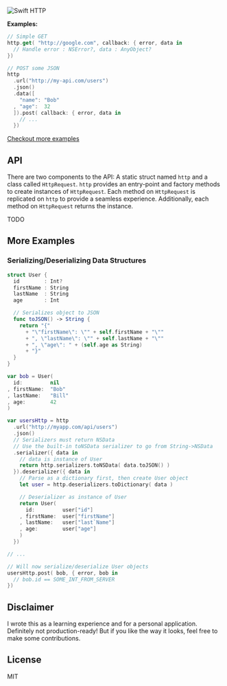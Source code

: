![Swift HTTP](http://storage.j0.hn/swift-http-logo.png)

__Examples:__

```swift
// Simple GET
http.get( "http://google.com", callback: { error, data in
  // Handle error : NSError?, data : AnyObject?
})

// POST some JSON
http
  .url("http://my-api.com/users")
  .json()
  .data([
    "name": "Bob"
  , "age":  32
  ]).post( callback: { error, data in
    // ...
  })
```

[Checkout more examples](#more-examples)

## API

There are two components to the API: A static struct named `http` and a class called `HttpRequest`. `http` provides an entry-point and factory methods to create instances of `HttpRequest`. Each method on `HttpRequest` is replicated on `http` to provide a seamless experience. Additionally, each method on `HttpRequest` returns the instance.

TODO

## More Examples

### Serializing/Deserializing Data Structures

```swift
struct User {
  id        : Int?
  firstName : String
  lastName  : String
  age       : Int

  // Serializes object to JSON
  func toJSON() -> String {
    return "{" 
      + "\"firstName\": \"" + self.firstName + "\""
      + ", \"lastName\": \"" + self.lastName + "\""
      + ", \"age\": " + (self.age as String)
      + "}"
  }
}

var bob = User(
  id:         nil
, firstName:  "Bob"
, lastName:   "Bill"
, age:        42
)

var usersHttp = http
  .url("http://myapp.com/api/users")
  .json()
  // Serializers must return NSData
  // Use the built-in toNSData serializer to go from String->NSData
  .serializer({ data in
    // data is instance of User
    return http.serializers.toNSData( data.toJSON() )
  }).deserializer({ data in
    // Parse as a dictionary first, then create User object
    let user = http.deserializers.toDictionary( data )

    // Deserializer as instance of User
    return User(
      id:         user["id"]
    , firstName:  user["firstName"]
    , lastName:   user["last`Name"]
    , age:        user["age"]
    )
  })

// ...

// Will now serialize/deserialize User objects
usersHttp.post( bob, { error, bob in
  // bob.id == SOME_INT_FROM_SERVER
})
```

## Disclaimer

I wrote this as a learning experience and for a personal application. Definitely not production-ready! But if you like the way it looks, feel free to make some contributions.

## License

MIT